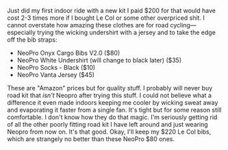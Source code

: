 Just did my first indoor ride with a new kit I paid $200 for that would have cost 2-3 times more if I bought Le Col or some other overpriced shit. I cannot overstate how amazing these clothes are for road cycling—especially trying the wicking undershirt with a jersey and to take the edge off the bib straps:

* NeoPro Onyx Cargo Bibs V2.0 ($80)
* NeoPro White Undershirt (will change to black later) ($35)
* NeoPro Socks - Black ($10)
* NeoPro Vanta Jersey ($45)

These are "Amazon" prices but for quality stuff. I probably will never buy road kit that *isn't* Neopro after trying this stuff. I could not believe what a difference it even made indoors keeping me cooler by wicking sweat away and evaporating it faster from a single fan. It's tight but for some reason still comfortable. I don't know how they do that magic. I'm seriously getting rid of all the other poorly fitting road kit I have left around and just wearing Neopro from now on. It's that good. Okay, I'll keep my $220 Le Col bibs, which are strangely no better than these NeoPro $80 ones.